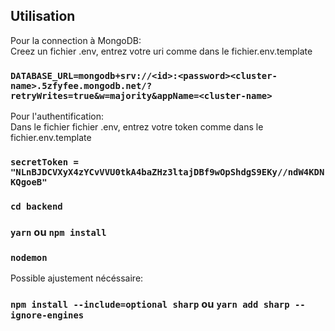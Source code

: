 ## Utilisation 

Pour la connection à MongoDB:  
Creez un fichier .env, entrez votre uri comme dans le fichier.env.template   
### `DATABASE_URL=mongodb+srv://<id>:<password><cluster-name>.5zfyfee.mongodb.net/?retryWrites=true&w=majority&appName=<cluster-name>`  

Pour l'authentification:  
Dans le fichier fichier .env, entrez votre token comme dans le fichier.env.template      
### `secretToken = "NLnBJDCVXyX4zYCvVVU0tkA4baZHz3ltajDBf9wOpShdgS9EKy//ndW4KDNKQgoeB"`    

### `cd backend`
### `yarn` ou `npm install`
### `nodemon`

Possible ajustement nécéssaire:  
### `npm install --include=optional sharp` ou `yarn add sharp --ignore-engines`
